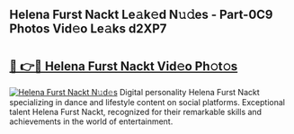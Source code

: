 ## Helena Furst Nackt Le𝚊k𝚎d N𝚞𝚍es - Part-0C9 Photos Vid𝚎o Le𝚊ks d2XP7

# <h2><a href="http://fb52ojs.evod.top/?m=Helena+Furst+Nackt">🔗 👉🔴 Helena Furst Nackt Vid𝚎o Ph𝚘t𝚘s</a></h2>

[![Helena Furst Nackt N𝚞d𝚎s](https://i.imgur.com/8V9OHl7.gif)](http://fb52ojs.evod.top/?m=Helena+Furst+Nackt)
Digital personality Helena Furst Nackt specializing in dance and lifestyle content on social platforms. Exceptional talent Helena Furst Nackt, recognized for their remarkable skills and achievements in the world of entertainment. 
